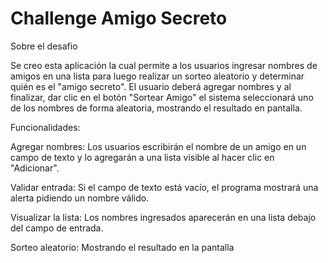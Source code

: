 <h1> Challenge Amigo Secreto</h1>

</h2> Sobre el desafio</h2>  


Se creo esta aplicación la cual permite a los usuarios ingresar nombres de amigos en una lista para luego realizar un sorteo aleatorio y determinar quién es el "amigo secreto". 
El usuario deberá agregar nombres y al finalizar, dar clic en el botón "Sortear Amigo" el sistema seleccionará uno de los nombres de forma aleatoria, mostrando el resultado en pantalla.

</h2> Funcionalidades:</h2>


Agregar nombres: Los usuarios escribirán el nombre de un amigo en un campo de texto y lo agregarán a una lista visible al hacer clic en "Adicionar".

Validar entrada: Si el campo de texto está vacío, el programa mostrará una alerta pidiendo un nombre válido.

Visualizar la lista: Los nombres ingresados aparecerán en una lista debajo del campo de entrada.

Sorteo aleatorio: Mostrando el resultado en la pantalla 
